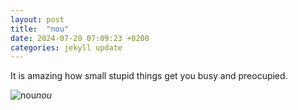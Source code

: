 ```yaml
---
layout: post
title:  "nou"
date: 2024-07-20 07:09:23 +0200
categories: jekyll update
---
```


It is amazing how small stupid things get you busy and preocupied.



![nou](https://lh3.googleusercontent.com/pw/AP1GczPrKoDndEhbpeXPlzDKvyuW3TiGdEEzYBMTvl9jz-6ikXT-fuTyhj5eFm061fDpOlDIX-hNATICv23F1HS8xEonYtsbcup5J_VNhnRpONGw-1EcNCU=w0)*nou*&nbsp;



[jekyll-docs]: https://jekyllrb.com/docs/home
[jekyll-gh]:   https://github.com/jekyll/jekyll
[jekyll-talk]: https://talk.jekyllrb.com/
